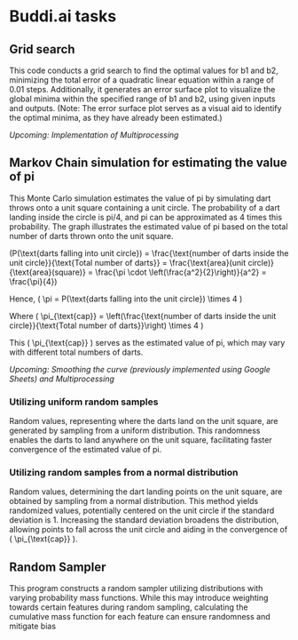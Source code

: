 # Buddi.ai tasks

## Grid search

This code conducts a grid search to find the optimal values for b1 and b2, minimizing the total error of a quadratic linear equation within a range of 0.01 steps. Additionally, it generates an error surface plot to visualize the global minima within the specified range of b1 and b2, using given inputs and outputs. (Note: The error surface plot serves as a visual aid to identify the optimal minima, as they have already been estimated.)

*Upcoming: Implementation of Multiprocessing*

## Markov Chain simulation for estimating the value of pi

This Monte Carlo simulation estimates the value of pi by simulating dart throws onto a unit square containing a unit circle. The probability of a dart landing inside the circle is pi/4, and pi can be approximated as 4 times this probability. The graph illustrates the estimated value of pi based on the total number of darts thrown onto the unit square.

\(P(\text{darts falling into unit circle}) = \frac{\text{number of darts inside the unit circle}}{\text{Total number of darts}} = \frac{\text{area}(unit circle)}{\text{area}(square)} = \frac{\pi \cdot \left(\frac{a^2}{2}\right)}{a^2} = \frac{\pi}{4}\)

Hence, \( \pi = P(\text{darts falling into the unit circle}) \times 4 \)

Where \( \pi_{\text{cap}} = \left(\frac{\text{number of darts inside the unit circle}}{\text{Total number of darts}}\right) \times 4 \)

This \( \pi_{\text{cap}} \) serves as the estimated value of pi, which may vary with different total numbers of darts.

*Upcoming: Smoothing the curve (previously implemented using Google Sheets) and Multiprocessing*

### Utilizing uniform random samples

Random values, representing where the darts land on the unit square, are generated by sampling from a uniform distribution. This randomness enables the darts to land anywhere on the unit square, facilitating faster convergence of the estimated value of pi.

### Utilizing random samples from a normal distribution

Random values, determining the dart landing points on the unit square, are obtained by sampling from a normal distribution. This method yields randomized values, potentially centered on the unit circle if the standard deviation is 1. Increasing the standard deviation broadens the distribution, allowing points to fall across the unit circle and aiding in the convergence of \( \pi_{\text{cap}} \).

## Random Sampler

This program constructs a random sampler utilizing distributions with varying probability mass functions. While this may introduce weighting towards certain features during random sampling, calculating the cumulative mass function for each feature can ensure randomness and mitigate bias
